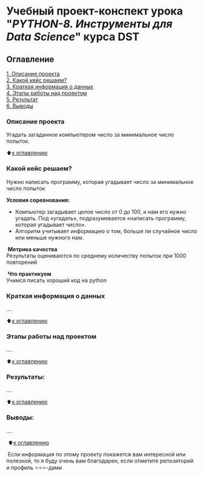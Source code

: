 # Учебный проект-конспект урока "_PYTHON-8. Инструменты для Data Science_" курса DST 

## Оглавление
[1. Описание проекта](https://github.com/GalaFedorova/SkillFactory2/tree/main/SF_DST/Python-8/README.md###Описание-проекта)  
[2. Какой кейс решаем?](https://github.com/GalaFedorova/SkillFactory2/tree/main/SF_DST/Python-8/README.md###Какой-кейс-решаем)  
[3. Краткая информация о данных](https://github.com/GalaFedorova/SkillFactory2/tree/main/SF_DST/Python-8/README.md###Краткая-информация-о-данных)  
[4. Этапы работы над проектом](https://github.com/GalaFedorova/SkillFactory2/tree/main/SF_DST/Python-8/README.md###Этапы-работы-над-проектом)  
[5. Результат](https://github.com/GalaFedorova/SkillFactory2/tree/main/SF_DST/Python-8/README.md###Результат)    
[6. Выводы](https://github.com/GalaFedorova/SkillFactory2/tree/main/SF_DST/Python-8/README.md###Выводы) 
​
### Описание проекта    
Угадать загаданное компьютером число за минимальное число попыток.

:arrow_up:[к оглавлению][1]
​
​
### Какой кейс решаем?    
Нужно написать программу, которая угадывает число за минимальное число попыток
​

**Условия соревнования:**  
- Компьютер загадывает целое число от 0 до 100, и нам его нужно угадать. Под «угадать», подразумевается «написать программу, которая угадывает число».
- Алгоритм учитывает информацию о том, больше ли случайное число или меньше нужного нам.

​
**Метрика качества**     
Результаты оцениваются по среднему количеству попыток при 1000 повторений

​
**Что практикуем**     
Учимся писать хороший код на python
​
​
### Краткая информация о данных
....
  

:arrow_up:[к оглавлению][1]
​
​
### Этапы работы над проектом  
....
​

:arrow_up:[к оглавлению][1]
​
​
### Результаты:  
....
​

:arrow_up:[к оглавлению][1]
​
​
### Выводы:  
....

​
:arrow_up:[к оглавлению][1]
​

​
Если информация по этому проекту покажется вам интересной или полезной, то я буду очень вам благодарен, если отметите репозиторий и профиль ⭐️⭐️⭐️-дами

[1]: https://github.com/GalaFedorova/SkillFactory2/tree/main/SF_DST/Python-8/README.md##Оглавление